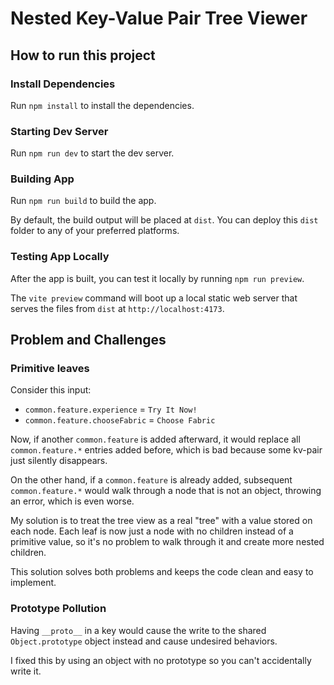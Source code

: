 # Nested Key-Value Pair Tree Viewer

## How to run this project

### Install Dependencies

Run `npm install` to install the dependencies.

### Starting Dev Server

Run `npm run dev` to start the dev server.

### Building App

Run `npm run build` to build the app.

By default, the build output will be placed at `dist`.
You can deploy this `dist` folder to any of your preferred platforms.

### Testing App Locally

After the app is built, you can test it locally by running `npm run preview`.

The `vite preview` command will boot up a local static web server that serves the files from `dist` at `http://localhost:4173`.

## Problem and Challenges

### Primitive leaves

Consider this input:

- `common.feature.experience` = `Try It Now!`
- `common.feature.chooseFabric` = `Choose Fabric`

Now, if another `common.feature` is added afterward, it would replace all `common.feature.*` entries added before, which is bad because some kv-pair just silently disappears.

On the other hand, if a `common.feature` is already added, subsequent `common.feature.*` would walk through a node that is not an object, throwing an error, which is even worse.

My solution is to treat the tree view as a real "tree" with a value stored on each node. Each leaf is now just a node with no children instead of a primitive value, so it's no problem to walk through it and create more nested children.

This solution solves both problems and keeps the code clean and easy to implement.

### Prototype Pollution

Having `__proto__` in a key would cause the write to the shared `Object.prototype` object instead and cause undesired behaviors.

I fixed this by using an object with no prototype so you can't accidentally write it.
